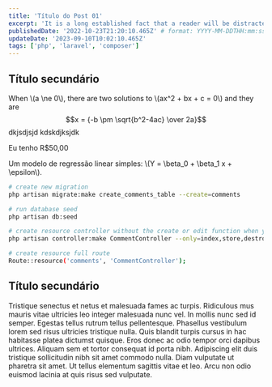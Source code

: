 ```yaml
---
title: 'Título do Post 01'
excerpt: 'It is a long established fact that a reader will be distracted by the readable content of a page when looking at its layout. The point of using Lorem Ipsum is that it has a more-or-less normal distribution of letters, as opposed to using. It is a long established fact that a reader will be distracted by the readable content of a page when looking at its layout. The point of using Lorem Ipsum is that it has a more-or-less normal distribution of letters, as opposed to using'
publishedDate: '2022-10-23T21:20:10.465Z' # format: YYYY-MM-DDTHH:mm:ss.sssZ (ISO 8601)
updateDate: '2023-09-10T10:02:10.465Z'
tags: ['php', 'laravel', 'composer']
---
```


## Título secundário

When \\(a \ne 0\\), there are two solutions to \\(ax^2 + bx + c = 0\\) and they are $$x = {-b \pm \sqrt{b^2-4ac} \over 2a}$$ dkjsdjsjd kdskdjksjdk

Eu tenho R$50,00

Um modelo de regressão linear simples: \\(Y = \beta_0 + \beta_1 x + \epsilon\\).

```bash
# create new migration
php artisan migrate:make create_comments_table --create=comments

# run database seed
php artisan db:seed

# create resource controller without the create or edit function when you use angularjs
php artisan controller:make CommentController --only=index,store,destroy

# create resource full route
Route::resource('comments', 'CommentController');
```

## Título secundário

Tristique senectus et netus et malesuada fames ac turpis. Ridiculous mus mauris vitae ultricies leo integer malesuada nunc vel. In mollis nunc sed id semper. Egestas tellus rutrum tellus pellentesque. Phasellus vestibulum lorem sed risus ultricies tristique nulla. Quis blandit turpis cursus in hac habitasse platea dictumst quisque. Eros donec ac odio tempor orci dapibus ultrices. Aliquam sem et tortor consequat id porta nibh. Adipiscing elit duis tristique sollicitudin nibh sit amet commodo nulla. Diam vulputate ut pharetra sit amet. Ut tellus elementum sagittis vitae et leo. Arcu non odio euismod lacinia at quis risus sed vulputate.

$$
$$
